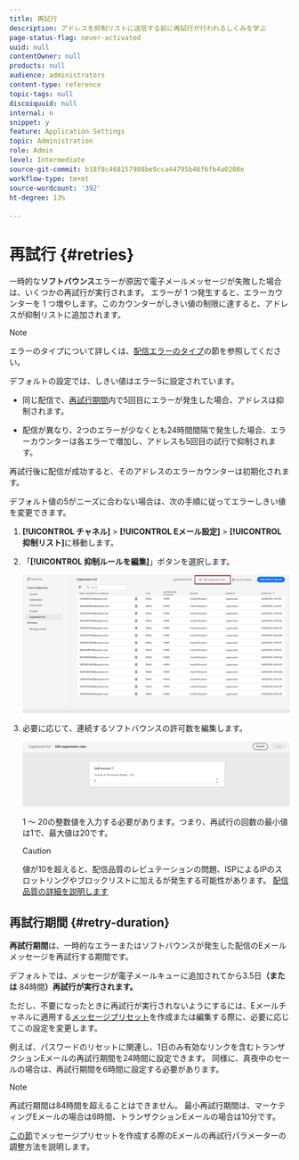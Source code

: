 ```yaml
---
title: 再試行
description: アドレスを抑制リストに送信する前に再試行が行われるしくみを学ぶ
page-status-flag: never-activated
uuid: null
contentOwner: null
products: null
audience: administrators
content-type: reference
topic-tags: null
discoiquuid: null
internal: n
snippet: y
feature: Application Settings
topic: Administration
role: Admin
level: Intermediate
source-git-commit: b18f8c468157988be9cca44795b46f6fb4a0208e
workflow-type: tm+mt
source-wordcount: '392'
ht-degree: 13%

---
```



# 再試行 {#retries}

一時的な&#x200B;**ソフトバウンス**&#x200B;エラーが原因で電子メールメッセージが失敗した場合は、いくつかの再試行が実行されます。 エラーが 1 つ発生すると、エラーカウンターを 1 つ増やします。このカウンターがしきい値の制限に達すると、アドレスが抑制リストに追加されます。

>[!NOTE]
>
>エラーのタイプについて詳しくは、[配信エラーのタイプ](../suppression-list.md#delivery-failures)の節を参照してください。

デフォルトの設定では、しきい値はエラー5に設定されています。

* 同じ配信で、[再試行期間](#retry-duration)内で5回目にエラーが発生した場合、アドレスは抑制されます。

* 配信が異なり、2つのエラーが少なくとも24時間間隔で発生した場合、エラーカウンターは各エラーで増加し、アドレスも5回目の試行で抑制されます。

再試行後に配信が成功すると、そのアドレスのエラーカウンターは初期化されます。

デフォルト値の5がニーズに合わない場合は、次の手順に従ってエラーしきい値を変更できます。

1. **[!UICONTROL チャネル]** > **[!UICONTROL Eメール設定]** > **[!UICONTROL 抑制リスト]**&#x200B;に移動します。

1. 「**[!UICONTROL 抑制ルールを編集]**」ボタンを選択します。

   ![](../assets/suppression-list-edit-retries.png)

1. 必要に応じて、連続するソフトバウンスの許可数を編集します。

   ![](../assets/suppression-list-edit-soft-bounces.png)

   1 ～ 20の整数値を入力する必要があります。つまり、再試行の回数の最小値は1で、最大値は20です。

   >[!CAUTION]
   >
   >値が10を超えると、配信品質のレピュテーションの問題、ISPによるIPのスロットリングやブロックリストに加えるが発生する可能性があります。 [配信品質の詳細を説明します](../deliverability.md)

<!--![](../assets/retries-edition.png)-->

<!--The minimum delay between retries and the maximum number of retries to be performed are based on how well an IP is performing, both historically and currently, at a given domain.-->

## 再試行期間 {#retry-duration}

**再試行期間**&#x200B;は、一時的なエラーまたはソフトバウンスが発生した配信のEメールメッセージを再試行する期間です。

デフォルトでは、メッセージが電子メールキューに追加されてから3.5日&#x200B;**（または** 84時間&#x200B;**）再試行が実行されます。**

ただし、不要になったときに再試行が実行されないようにするには、Eメールチャネルに適用する[メッセージプリセット](message-presets.md)を作成または編集する際に、必要に応じてこの設定を変更します。

例えば、パスワードのリセットに関連し、1日のみ有効なリンクを含むトランザクションEメールの再試行期間を24時間に設定できます。 同様に、真夜中のセールの場合は、再試行期間を6時間に設定する必要があります。

>[!NOTE]
>
>再試行期間は84時間を超えることはできません。 最小再試行期間は、マーケティングEメールの場合は6時間、トランザクションEメールの場合は10分です。

[この節](message-presets.md#create-message-preset)でメッセージプリセットを作成する際のEメールの再試行パラメーターの調整方法を説明します。

<!--After 3.5 days, any message in the retry queue will be removed from the queue and sent back as a bounce.-->

<!--Once a message has been in the retry queue for a maximum of 3.5 days and has failed to deliver, it will time out and its status will be updated to Failed??-->
